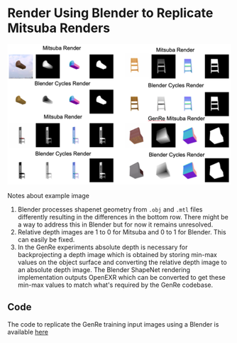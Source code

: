 # Render Using Blender to Replicate Mitsuba Renders

![alt text](img/rendering_comparison.png)

Notes about example image
1. Blender processes shapenet geometry from `.obj` and `.mtl` files differently resulting in the differences in the bottom row. There might be a way to address this in Blender but for now it remains unresolved.
2. Relative depth images are 1 to 0 for Mitsuba and 0 to 1 for Blender. This can easily be fixed.
3. In the GenRe experiments absolute depth is necessary for backprojecting a depth image which is obtained by storing min-max values on the object surface and converting the relative depth image to an absolute depth image. The Blender ShapeNet rendering implementation outputs OpenEXR which can be converted to get these min-max values to match what's required by the GenRe codebase.

## Code

The code to replicate the GenRe training input images using a Blender is available [here](link-to-code)
